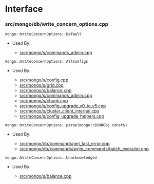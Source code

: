 
# Interface

### src/mongo/db/write\_concern\_options.cpp

<div></div>

    mongo::WriteConcernOptions::Default

- Used By:

    - [src/mongo/s/commands\_admin.cpp](../../../sharding)

<div></div>

    mongo::WriteConcernOptions::AllConfigs

- Used By:

    - [src/mongo/s/config.cpp](../../../sharding)
    - [src/mongo/s/grid.cpp](../../../sharding)
    - [src/mongo/s/balance.cpp](../../../sharding)
    - [src/mongo/s/commands\_admin.cpp](../../../sharding)
    - [src/mongo/s/chunk.cpp](../../../sharding)
    - [src/mongo/s/config\_upgrade\_v0\_to\_v5.cpp](../../../sharding)
    - [src/mongo/s/cluster\_client\_internal.cpp](../../../sharding)
    - [src/mongo/s/config\_upgrade\_helpers.cpp](../../../sharding)

<div></div>

    mongo::WriteConcernOptions::parse(mongo::BSONObj const&)

- Used By:

    - [src/mongo/db/commands/get\_last\_error.cpp](../../../database\_commands)
    - [src/mongo/db/commands/write\_commands/batch\_executor.cpp](../../../new\_wire\_protocol\_write\_commands)

<div></div>

    mongo::WriteConcernOptions::Unacknowledged

- Used By:

    - [src/mongo/s/balance.cpp](../../../sharding)
